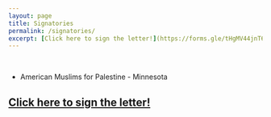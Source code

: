 ```yaml
---
layout: page
title: Signatories
permalink: /signatories/
excerpt: [Click here to sign the letter!](https://forms.gle/tHgMV44jnT69SfnY6 "Google Form to Support Minnesotans for Human Rights")
---
```

&nbsp;
&nbsp;
&nbsp;
- American Muslims for Palestine - Minnesota


## [Click here to sign the letter!](https://forms.gle/tHgMV44jnT69SfnY6 "Google Form to Support Minnesotans for Human Rights")